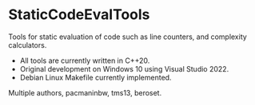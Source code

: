 # StaticCodeEvalTools
Tools for static evaluation of code such as line counters, and complexity calculators.

 - All tools are currently written in C++20.
 - Original development on Windows 10 using Visual Studio 2022.
 - Debian Linux Makefile currently implemented. 

Multiple authors, pacmaninbw, tms13, beroset.


